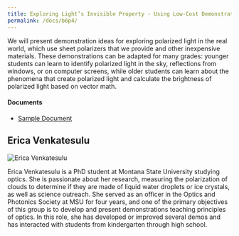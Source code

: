 ```yaml
---
title: Exploring Light’s Invisible Property - Using Low-Cost Demonstrations to Understand Polarization in Nature and Technology
permalink: /docs/b6p4/
---
```


We will present demonstration ideas for exploring polarized light in the real world, which use sheet polarizers that we provide and other inexpensive materials. These demonstrations can be adapted for many grades: younger students can learn to identify polarized light in the sky, reflections from windows, or on computer screens, while older students can learn about the phenomena that create polarized light and calculate the brightness of polarized light based on vector math.

#### Documents
 - [Sample Document](../wednesday/breakout6/documents/b1p1d1.pdf)

## Erica Venkatesulu

![Erica Venkatesulu](../tuesday/breakout6/images/venkatesulu.jpg)

Erica Venkatesulu is a PhD student at Montana State University studying optics. She is passionate about her research, measuring the polarization of clouds to determine if they are made of liquid water droplets or ice crystals, as well as science outreach. She served as an officer in the Optics and Photonics Society at MSU for four years, and one of the primary objectives of this group is to develop and present demonstrations teaching principles of optics. In this role, she has developed or improved several demos and has interacted with students from kindergarten through high school. 